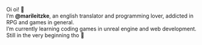   Oi oi! 👋<br>
I’m <b>@marileitzke</b>, an english translator and programming lover, addicted in RPG and games in general. <br>
I’m currently learning coding games in unreal engine and web development. Still in the very beginning tho 💩


<!---
marileitzke/marileitzke is a ✨ special ✨ repository because its `README.md` (this file) appears on your GitHub profile.
You can click the Preview link to take a look at your changes.
--->
